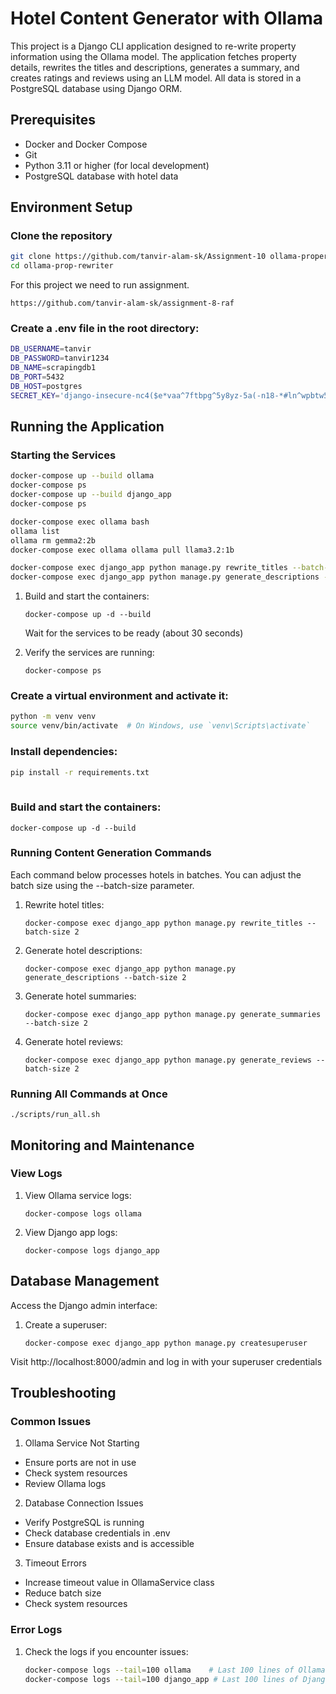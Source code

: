 # Hotel Content Generator with Ollama

This project is a Django CLI application designed to re-write property information using the Ollama model. The application fetches property details, rewrites the titles and descriptions, generates a summary, and creates ratings and reviews using an LLM model. All data is stored in a PostgreSQL database using Django ORM.

## Prerequisites

- Docker and Docker Compose
- Git
- Python 3.11 or higher (for local development)
- PostgreSQL database with hotel data

## Environment Setup

### Clone the repository

```bash
git clone https://github.com/tanvir-alam-sk/Assignment-10 ollama-property-rewriter
cd ollama-prop-rewriter
```

For this project we need to run assignment. 

```
https://github.com/tanvir-alam-sk/assignment-8-raf

```

### **Create a .env file in the root directory:**

```bash
DB_USERNAME=tanvir
DB_PASSWORD=tanvir1234
DB_NAME=scrapingdb1
DB_PORT=5432
DB_HOST=postgres
SECRET_KEY='django-insecure-nc4($e*vaa^7ftbpg^5y8yz-5a(-n18-*#ln^wpbtw5a0-@e5('
```

## Running the Application

### Starting the Services

```bash
docker-compose up --build ollama
docker-compose ps
docker-compose up --build django_app
docker-compose ps

docker-compose exec ollama bash 
ollama list 
ollama rm gemma2:2b                                    
docker-compose exec ollama ollama pull llama3.2:1b 

docker-compose exec django_app python manage.py rewrite_titles --batch-size 1
docker-compose exec django_app python manage.py generate_descriptions --batch-size 1
```

1. Build and start the containers:

   ```
   docker-compose up -d --build
   ```

   Wait for the services to be ready (about 30 seconds)
2. Verify the services are running:

   ```
   docker-compose ps
   ```

### **Create a virtual environment and activate it:**

```bash
python -m venv venv
source venv/bin/activate  # On Windows, use `venv\Scripts\activate`
```

### **Install dependencies:**

```bash
pip install -r requirements.txt
  
```

### Build and start the containers:

```
docker-compose up -d --build
```

### Running Content Generation Commands

Each command below processes hotels in batches. You can adjust the batch size using the --batch-size parameter.

1. Rewrite hotel titles:
   ```
   docker-compose exec django_app python manage.py rewrite_titles --batch-size 2
   ```
2. Generate hotel descriptions:
   ```
   docker-compose exec django_app python manage.py generate_descriptions --batch-size 2
   ```
3. Generate hotel summaries:
   ```
   docker-compose exec django_app python manage.py generate_summaries --batch-size 2
   ```
4. Generate hotel reviews:
   ```
   docker-compose exec django_app python manage.py generate_reviews --batch-size 2
   ```

### Running All Commands at Once

```
./scripts/run_all.sh
```

## Monitoring and Maintenance

### View Logs

1. View Ollama service logs:
   ```
   docker-compose logs ollama
   ```
2. View Django app logs:
   ```
   docker-compose logs django_app
   ```

## Database Management

Access the Django admin interface:

1. Create a superuser:
   ```
   docker-compose exec django_app python manage.py createsuperuser
   ```

Visit http://localhost:8000/admin and log in with your superuser credentials

## Troubleshooting

### Common Issues

1. Ollama Service Not Starting

- Ensure ports are not in use
- Check system resources
- Review Ollama logs

2. Database Connection Issues

- Verify PostgreSQL is running
- Check database credentials in .env
- Ensure database exists and is accessible

3. Timeout Errors

- Increase timeout value in OllamaService class
- Reduce batch size
- Check system resources

### Error Logs

1. Check the logs if you encounter issues:
   ```bash
   docker-compose logs --tail=100 ollama    # Last 100 lines of Ollama logs
   docker-compose logs --tail=100 django_app # Last 100 lines of Django logs
   ```

```

```
